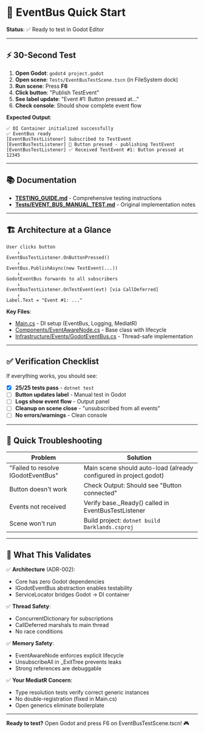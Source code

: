 # 🚀 EventBus Quick Start

**Status**: ✅ Ready to test in Godot Editor

---

## ⚡ 30-Second Test

1. **Open Godot**: `godot4 project.godot`
2. **Open scene**: `Tests/EventBusTestScene.tscn` (in FileSystem dock)
3. **Run scene**: Press **F6**
4. **Click button**: "Publish TestEvent"
5. **See label update**: "Event #1: Button pressed at..."
6. **Check console**: Should show complete event flow

**Expected Output**:
```
✅ DI Container initialized successfully
✅ EventBus ready
[EventBusTestListener] Subscribed to TestEvent
[EventBusTestListener] 🔵 Button pressed - publishing TestEvent
[EventBusTestListener] ✅ Received TestEvent #1: Button pressed at 12345
```

---

## 📚 Documentation

- **[TESTING_GUIDE.md](TESTING_GUIDE.md)** - Comprehensive testing instructions
- **[Tests/EVENT_BUS_MANUAL_TEST.md](Tests/EVENT_BUS_MANUAL_TEST.md)** - Original implementation notes

---

## 🏗️ Architecture at a Glance

```
User clicks button
    ↓
EventBusTestListener.OnButtonPressed()
    ↓
EventBus.PublishAsync(new TestEvent(...))
    ↓
GodotEventBus forwards to all subscribers
    ↓
EventBusTestListener.OnTestEvent(evt) [via CallDeferred]
    ↓
Label.Text = "Event #1: ..."
```

**Key Files**:
- [Main.cs](Main.cs) - DI setup (EventBus, Logging, MediatR)
- [Components/EventAwareNode.cs](Components/EventAwareNode.cs) - Base class with lifecycle
- [Infrastructure/Events/GodotEventBus.cs](Infrastructure/Events/GodotEventBus.cs) - Thread-safe implementation

---

## ✅ Verification Checklist

If everything works, you should see:

- [x] **25/25 tests pass** - `dotnet test`
- [ ] **Button updates label** - Manual test in Godot
- [ ] **Logs show event flow** - Output panel
- [ ] **Cleanup on scene close** - "unsubscribed from all events"
- [ ] **No errors/warnings** - Clean console

---

## 🐛 Quick Troubleshooting

| Problem | Solution |
|---------|----------|
| "Failed to resolve IGodotEventBus" | Main scene should auto-load (already configured in project.godot) |
| Button doesn't work | Check Output: Should see "Button connected" |
| Events not received | Verify base._Ready() called in EventBusTestListener |
| Scene won't run | Build project: `dotnet build Darklands.csproj` |

---

## 🎯 What This Validates

✅ **Architecture** (ADR-002):
- Core has zero Godot dependencies
- IGodotEventBus abstraction enables testability
- ServiceLocator bridges Godot → DI container

✅ **Thread Safety**:
- ConcurrentDictionary for subscriptions
- CallDeferred marshals to main thread
- No race conditions

✅ **Memory Safety**:
- EventAwareNode enforces explicit lifecycle
- UnsubscribeAll in _ExitTree prevents leaks
- Strong references are debuggable

✅ **Your MediatR Concern**:
- Type resolution tests verify correct generic instances
- No double-registration (fixed in Main.cs)
- Open generics eliminate boilerplate

---

**Ready to test?** Open Godot and press F6 on EventBusTestScene.tscn! 🎮